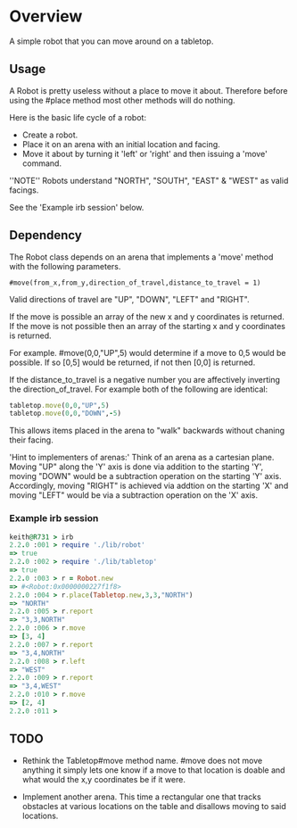 # Overview
A simple robot that you can move around on a tabletop.

## Usage

A Robot is pretty useless without a place to move it about. Therefore
before using the #place method most other methods will do nothing.

Here is the basic life cycle of a robot:

- Create a robot.
- Place it on an arena with an initial location and facing.
- Move it about by turning it 'left' or 'right' and then issuing a 'move' command.

''NOTE'' Robots understand "NORTH", "SOUTH", "EAST" & "WEST" as valid facings.

See the 'Example irb session' below.

## Dependency

The Robot class depends on an arena that implements a 'move' method with the
following parameters.

```
#move(from_x,from_y,direction_of_travel,distance_to_travel = 1)
```

Valid directions of travel are "UP", "DOWN", "LEFT" and "RIGHT".

If the move is possible an array of the new x and y coordinates is returned.
If the move is not possible then an array of the starting x and y coordinates
is returned.

For example. #move(0,0,"UP",5) would determine if a move to 0,5 would be
possible. If so [0,5] would be returned, if not then [0,0] is returned.

If the distance_to_travel is a negative number you are affectively inverting
the direction_of_travel. For example both of the following are identical:

```ruby
tabletop.move(0,0,"UP",5)
tabletop.move(0,0,"DOWN",-5)
```

This allows items placed in the arena to "walk" backwards without chaning
their facing.

'Hint to implementers of arenas:' Think of an arena as a cartesian plane. Moving
"UP" along the 'Y' axis is done via addition to the starting 'Y', moving "DOWN"
would be a subtraction operation on the starting 'Y' axis. Accordingly, moving
"RIGHT" is achieved via addtion on the starting 'X' and moving "LEFT" would be
via a subtraction operation on the 'X' axis.


### Example irb session

~~~ruby
keith@R731 > irb
2.2.0 :001 > require './lib/robot'
=> true 
2.2.0 :002 > require './lib/tabletop'
=> true 
2.2.0 :003 > r = Robot.new
=> #<Robot:0x0000000227f1f8> 
2.2.0 :004 > r.place(Tabletop.new,3,3,"NORTH")
=> "NORTH" 
2.2.0 :005 > r.report
=> "3,3,NORTH" 
2.2.0 :006 > r.move
=> [3, 4] 
2.2.0 :007 > r.report
=> "3,4,NORTH" 
2.2.0 :008 > r.left
=> "WEST" 
2.2.0 :009 > r.report
=> "3,4,WEST" 
2.2.0 :010 > r.move
=> [2, 4] 
2.2.0 :011 > 
~~~

## TODO

- Rethink the Tabletop#move method name. #move does not move anything it
  simply lets one know if a move to that location is doable and what would the
  x,y coordinates be if it were.

- Implement another arena. This time a rectangular one that tracks obstacles
  at various locations on the table and disallows moving to said locations.
